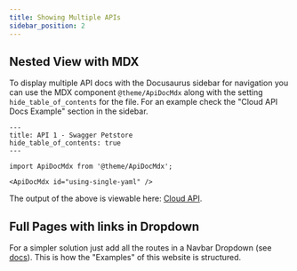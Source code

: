 ```yaml
---
title: Showing Multiple APIs
sidebar_position: 2
---
```


## Nested View with MDX

To display multiple API docs with the Docusaurus sidebar for navigation you can use the MDX component `@theme/ApiDocMdx` along with the setting `hide_table_of_contents` for the file. For an example check the "Cloud API Docs Example" section in the sidebar.

```mdx
---
title: API 1 - Swagger Petstore
hide_table_of_contents: true
---

import ApiDocMdx from '@theme/ApiDocMdx';

<ApiDocMdx id="using-single-yaml" />
```

The output of the above is viewable here: [Cloud API](/docs/cloud-api).

## Full Pages with links in Dropdown

For a simpler solution just add all the routes in a Navbar Dropdown (see [docs](https://docusaurus.io/docs/api/themes/configuration#navbar-dropdown)). This is how the "Examples" of this website is structured.
